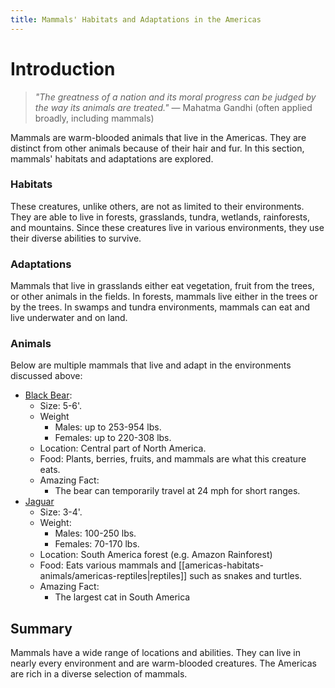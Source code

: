 ```yaml
---
title: Mammals' Habitats and Adaptations in the Americas
---
```

# Introduction

>_"The greatness of a nation and its moral progress can be judged by the way its animals are treated."_
>— Mahatma Gandhi (often applied broadly, including mammals)

Mammals are warm-blooded animals that live in the Americas. They are distinct from other animals because of their hair and fur. In this section, mammals' habitats and adaptations are explored.
### Habitats

These creatures, unlike others, are not as limited to their environments. They are able to live in forests, grasslands, tundra, wetlands, rainforests, and mountains. Since these creatures live in various environments, they use their diverse abilities to survive.
### Adaptations

Mammals that live in grasslands either eat vegetation, fruit from the trees, or other animals in the fields. In forests, mammals live either in the trees or by the trees. In swamps and tundra environments, mammals can eat and live underwater and on land. 
### Animals

Below are multiple mammals that live and adapt in the environments discussed above:

- [Black Bear](https://wallpaperaccess.com/full/3470476.jpg):
	- Size: 5-6'.
	- Weight
		- Males: up to 253-954 lbs.
		- Females: up to 220-308 lbs.
	- Location: Central part of North America.
	- Food: Plants, berries, fruits, and mammals are what this creature eats.
	- Amazing Fact: 
		- The bear can temporarily travel at 24 mph for short ranges.
- [Jaguar](https://th.bing.com/th/id/R.039d5b75f3e215098f0cc330f3bd8627?rik=ydXEkAl6gIRfKw&pid=ImgRaw&r=0)
	- Size: 3-4'.
	- Weight: 
		- Males: 100-250 lbs.
		- Females: 70-170 lbs.
	- Location: South America forest (e.g. Amazon Rainforest)
	- Food: Eats various mammals and [[americas-habitats-animals/americas-reptiles|reptiles]] such as snakes and turtles.
	- Amazing Fact: 
		- The largest cat in South America 
## Summary

Mammals have a wide range of locations and abilities. They can live in nearly every environment and are warm-blooded creatures. The Americas are rich in a diverse selection of mammals.